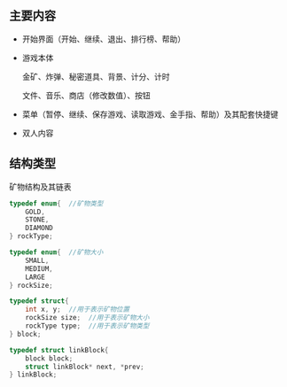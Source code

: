 ## 主要内容

- 开始界面（开始、继续、退出、排行榜、帮助）

- 游戏本体

  金矿、炸弹、秘密道具、背景、计分、计时

  文件、音乐、商店（修改数值）、按钮

- 菜单（暂停、继续、保存游戏、读取游戏、金手指、帮助）及其配套快捷键

- 双人内容



## 结构类型

矿物结构及其链表

```c
typedef enum{  //矿物类型
    GOLD,
    STONE,
    DIAMOND
} rockType;

typedef enum{  //矿物大小
    SMALL,
    MEDIUM,
    LARGE
} rockSize;

typedef struct{
	int x, y;  //用于表示矿物位置
    rockSize size;  //用于表示矿物大小
    rockType type;  //用于表示矿物类型
} block;

typedef struct linkBlock{
    block block;
    struct linkBlock* next, *prev;
} linkBlock;
```
